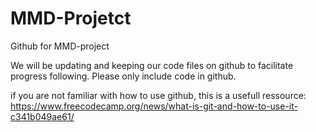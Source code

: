 # MMD-Projetct
Github for MMD-project


We will be updating and keeping our code files on github to facilitate progress following.
Please only include code in github.

if you are not familiar with how to use github, this is a usefull ressource:
https://www.freecodecamp.org/news/what-is-git-and-how-to-use-it-c341b049ae61/

